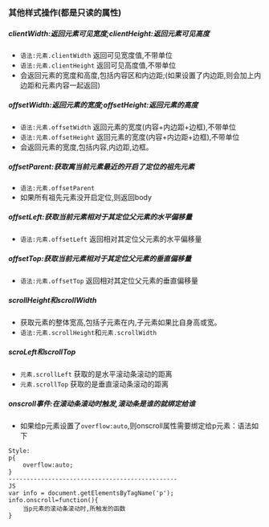 ### 其他样式操作(都是只读的属性)
##### clientWidth:返回元素可见宽度;clientHeight:返回元素可见高度
- `语法:元素.clientWidth` 返回可见宽度值,不带单位
- `语法:元素.clientHeight` 返回可见高度值,不带单位
- 会返回元素的宽度和高度,包括内容区和内边距;(如果设置了内边距,则会加上内边距和元素内容一起返回)
##### offsetWidth:返回元素的宽度;offsetHeight:返回元素的高度
- `语法:元素.offsetWidth` 返回元素的宽度(内容+内边距+边框),不带单位
- `语法:元素.offsetHeight` 返回元素的宽度(内容+内边距+边框),不带单位
- 会返回元素的宽度,包括内容,内边距,边框。
##### offsetParent:获取离当前元素最近的开启了定位的祖先元素
- `语法:元素.offsetParent`
- 如果所有祖先元素没开启定位,则返回body
##### offsetLeft:获取当前元素相对于其定位父元素的水平偏移量
- `语法:元素.offsetLeft` 返回相对其定位父元素的水平偏移量
##### offsetTop:获取当前元素相对于其定位父元素的垂直偏移量
- `语法:元素.offsetTop` 返回相对其定位父元素的垂直偏移量
##### scrollHeight和scrollWidth
- 获取元素的整体宽高,包括子元素在内,子元素如果比自身高或宽。
- `语法:元素.scrollHeight`和`元素.scrollWidth`
##### scroLeft和scrollTop
- `元素.scrollLeft` 获取的是水平滚动条滚动的距离
- `元素.scrollTop`  获取的是垂直滚动条滚动的距离

##### onscroll事件:在滚动条滚动时触发,滚动条是谁的就绑定给谁
- 如果给p元素设置了`overflow:auto`,则onscroll属性需要绑定给p元素：语法如下
```
Style:
p{
    overflow:auto;
}
-----------------------------------------------
JS
var info = document.getElementsByTagName('p');
info.onscroll=function(){
    当p元素的滚动条滚动时,所触发的函数
}
```